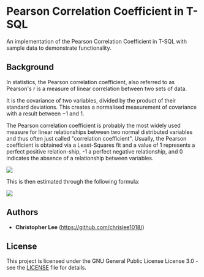 # Pearson Correlation Coefficient in T-SQL

An implementation of the Pearson Correlation Coefficient in T-SQL with sample data to demonstrate functionality.

## Background

In statistics, the Pearson correlation coefficient, also referred to as Pearson's r is a measure of linear correlation between two sets of data.

It is the covariance of two variables, divided by the product of their standard deviations. This creates a normalised measurement of covariance with a result between −1 and 1. 

The Pearson correlation coefficient is probably the most widely used measure for linear relationships between two normal distributed variables and thus often just called "correlation coefficient". Usually, the Pearson coefficient is obtained via a Least-Squares fit and a value of 1 represents a perfect positive relation-ship, -1 a perfect negative relationship, and 0 indicates the absence of a relationship between variables.

<img src="https://render.githubusercontent.com/render/math?math=\rho = \frac{\text{cov}(X,Y)}{\sigma_x \sigma_y}">

This is then estimated through the following formula: 

<img src="https://render.githubusercontent.com/render/math?math=r = \frac{{}\sum_{i=1}^{n} (x_i - \overline{x})(y_i - \overline{y})}{\sqrt{\sum_{i=1}^{n} (x_i - \overline{x})^2(y_i - \overline{y})^2}}">

## Authors

* **Christopher Lee** (https://github.com/chrislee1018/)

## License

This project is licensed under the GNU General Public License License 3.0 - see the [LICENSE](LICENSE) file for details.
